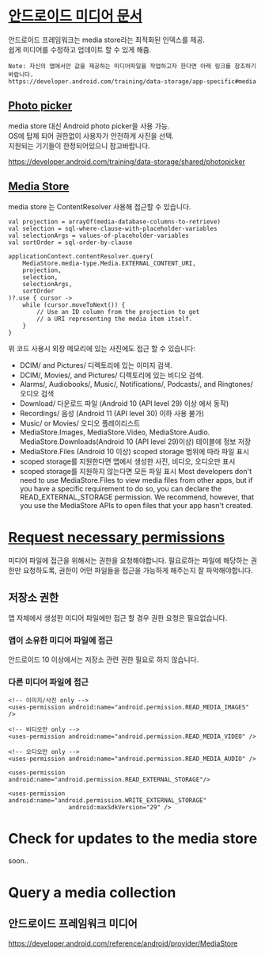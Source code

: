 # [안드로이드 미디어 문서](https://developer.android.com/training/data-storage/shared/media)

안드로이드 프레임워크는 media store라는 최적화된 인덱스를 제공.<br>
쉽게 미디어를 수정하고 업데이트 할 수 있게 해줌. 

```
Note: 자신의 앱에서만 값을 제공하는 미디어파일을 작업하고자 한다면 아래 링크를 참조하기바랍니다.
https://developer.android.com/training/data-storage/app-specific#media
```

## [Photo picker](https://developer.android.com/training/data-storage/shared/media#photo_picker)
media store 대신 Android photo picker을 사용 가능.<br>
OS에 탑제 되어 권한없이 사용자가 안전하게 사진을 선택.<br>
지원되는 기기들이 한정되어있으니 참고바랍니다.

https://developer.android.com/training/data-storage/shared/photopicker

## [Media Store](https://developer.android.com/training/data-storage/shared/media#media_store)
media store 는 ContentResolver 사용해 접근할 수 있습니다. 
```
val projection = arrayOf(media-database-columns-to-retrieve)
val selection = sql-where-clause-with-placeholder-variables
val selectionArgs = values-of-placeholder-variables
val sortOrder = sql-order-by-clause

applicationContext.contentResolver.query(
    MediaStore.media-type.Media.EXTERNAL_CONTENT_URI,
    projection,
    selection,
    selectionArgs,
    sortOrder
)?.use { cursor ->
    while (cursor.moveToNext()) {
        // Use an ID column from the projection to get
        // a URI representing the media item itself.
    }
}
```

위 코드 사용시 외장 메모리에 있는 사진에도 접근 할 수 있습니다:

- DCIM/ and Pictures/ 디렉토리에 있는 이미지 검색. 
- DCIM/, Movies/, and Pictures/ 디렉토리에 있는 비디오 검색.
- Alarms/, Audiobooks/, Music/, Notifications/, Podcasts/, and Ringtones/ 오디오 검색
- Download/ 다운로드 파일 (Android 10 (API level 29) 이상 에서 동작)
- Recordings/ 음성 (Android 11 (API level 30) 이하 사용 불가)
- Music/ or Movies/ 오디오 플레이리스트
- MediaStore.Images, MediaStore.Video, MediaStore.Audio. MediaStore.Downloads(Android 10 (API level 29)이상) 테이블에 정보 저장
- MediaStore.Files (Android 10 이상) scoped storage 범위에 따라 파일 표시
- scoped storage를 지원한다면 앱에서 생성한 사진, 비디오, 오디오만 표시
- scoped storage를 지원하지 않는다면 모든 파일 표시
Most developers don't need to use MediaStore.Files to view media files from other apps, but if you have a specific requirement to do so, you can declare the READ_EXTERNAL_STORAGE permission. We recommend, however, that you use the MediaStore APIs to open files that your app hasn't created.

# [Request necessary permissions](https://developer.android.com/training/data-storage/shared/media#request-permissions)
미디어 파일에 접근을 위해서는 권한을 요청해야합니다. 필요로하는 파일에 해당하는 권한만 요청하도록, 권한이 어떤 파일들을 접근을 가능하게 해주는지 잘 파악해야합니다.

## 저장소 권한
앱 자체에서 생성한 미디어 파일에만 접근 할 경우 권한 요청은 필요없습니다.

### 앱이 소유한 미디어 파일에 접근
안드로이드 10 이상에서는 저장소 관련 권한 필요로 하지 않습니다.

### 다른 미디어 파일에 접근

```
<!-- 이미지/사진 only -->
<uses-permission android:name="android.permission.READ_MEDIA_IMAGES" />

<!-- 비디오만 only -->
<uses-permission android:name="android.permission.READ_MEDIA_VIDEO" />

<!-- 오디오만 only -->
<uses-permission android:name="android.permission.READ_MEDIA_AUDIO" />

<uses-permission android:name="android.permission.READ_EXTERNAL_STORAGE"/>

<uses-permission android:name="android.permission.WRITE_EXTERNAL_STORAGE"
                 android:maxSdkVersion="29" />
```

# Check for updates to the media store
soon..

# Query a media collection


## 안드로이드 프레임워크 미디어
https://developer.android.com/reference/android/provider/MediaStore

